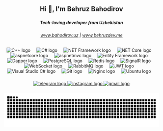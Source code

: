 <h2 align="center">Hi 👋, I'm Behruz Bahodirov</h2>

###

<h5 align="center">Tech-loving developer from Uzbekistan</h5>

###
<h6 align="center"><a href="https://www.bahodirov.uz/" target="_blank">www.bahodirov.uz</a> | <a href="https://www.behruzdev.me/" target="_blank">www.behruzdev.me</a></h6>

<div align="center">
  <!-- Programming Languages -->
  <img src="https://www.bahodirov.uz/github/icon/ccpp/image.png" height="30" alt="C++ logo" />
  <img width="12" />
  <img src="https://www.bahodirov.uz/github/icon/csharp/image.png" height="30" alt="C# logo" />
  <img width="12" />

  <!-- Frameworks & Platforms -->
  <img src="https://www.bahodirov.uz/github/icon/netframework/image.png" height="30" alt="NET Framework logo" />
  <img width="12" />
  <img src="https://www.bahodirov.uz/github/icon/netcore/image.png" height="30" alt="NET Core logo" />
  <img width="12" />
  <img src="https://www.bahodirov.uz/github/icon/aspnetcore/image.png" height="30" alt="aspnetcore logo" />
  <img width="12" />
  <img src="https://www.bahodirov.uz/github/icon/aspnetmvc/image.png" height="30" alt="aspnetmvc logo" />
  <img width="12" />

  <!-- Data Access -->
  <img src="https://www.bahodirov.uz/github/icon/entityframework/image.png" height="30" alt="Entity Framework logo" />
  <img width="12" />
  <img src="https://www.bahodirov.uz/github/icon/dapper/image.png" height="30" alt="Dapper logo" />
  <img width="12" />
  <img src="https://www.bahodirov.uz/github/icon/postgresql/image.png" height="30" alt="PostgreSQL logo" />
  <img width="12" />
  <img src="https://www.bahodirov.uz/github/icon/redis/image.png" height="30" alt="Redis logo" />
  <img width="12" />

  <!-- Communication & Messaging -->
  <img src="https://www.bahodirov.uz/github/icon/signalr/image.png" height="30" alt="SignalR logo" />
  <img width="12" />
  <img src="https://www.bahodirov.uz/github/icon/websocket/image.png" height="30" alt="WebSocket logo" />
  <img width="12" />
  <img src="https://www.bahodirov.uz/github/icon/rabbitmq/image.png" height="30" alt="RabbitMQ logo" />
  <img width="12" />

  <!-- Security -->
  <img src="https://www.bahodirov.uz/github/icon/jwt/image.png" height="30" alt="JWT logo" />
  <img width="12" />

  <!-- Development Tools -->
  <img src="https://www.bahodirov.uz/github/icon/visualstudiocsharp/image.png" height="30" alt="Visual Studio C# logo" />
  <img width="12" />
  <img src="https://www.bahodirov.uz/github/icon/git/image.png" height="30" alt="Git logo" />
  <img width="12" />

  <!-- Server & Infrastructure -->
  <img src="https://www.bahodirov.uz/github/icon/nginx/image.png" height="30" alt="Nginx logo" />
  <img width="12" />
  <img src="https://www.bahodirov.uz/github/icon/ubuntu/image.png" height="30" alt="Ubuntu logo" />
  <img width="12" />
</div>


###

<div align="center">
  <a href="https://t.me/bbahodirov" target="_blank">
    <img src="https://img.shields.io/static/v1?message=Telegram&logo=telegram&label=&color=2CA5E0&logoColor=white&labelColor=&style=for-the-badge" height="35" alt="telegram logo"  />
  </a>
  <a href="https://www.instagram.com/_b.bakhodirov_" target="_blank">
    <img src="https://img.shields.io/static/v1?message=Instagram&logo=instagram&label=&color=E4405F&logoColor=white&labelColor=&style=for-the-badge" height="35" alt="instagram logo"  />
  </a>
  <a href="mailto:bbahodirov.dev@gmail.com" target="_blank">
      <img src="https://img.shields.io/static/v1?message=Gmail&logo=gmail&label=&color=D14836&logoColor=white&labelColor=&style=for-the-badge" height="35" alt="gmail logo"  />
  </a>
</div>

###

<img src="https://raw.githubusercontent.com/yetimdasturchi/yetimdasturchi/output/snake.svg" alt="Snake animation" />

###
